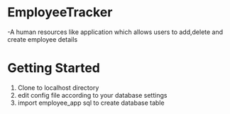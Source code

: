 # EmployeeTracker

-A human resources like application which allows users to add,delete and create employee details

# Getting Started

1. Clone to localhost directory
2. edit config file according to your database settings
3. import employee_app sql to create database table

